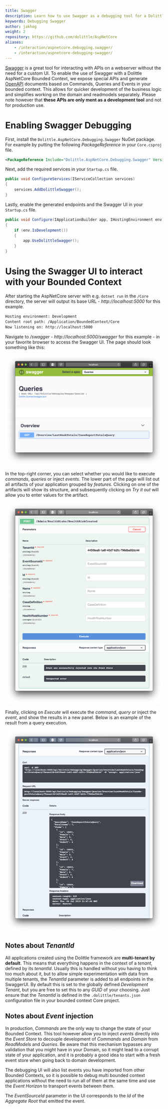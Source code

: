 ```yaml
---
title: Swagger
description: Learn how to use Swagger as a debugging tool for a Dolittle Bounded Context
keywords: Debugging Swagger
author: jakhog
weight: 2
repository: https://github.com/dolittle/AspNetCore
aliases:
    - /interaction/aspnetcore.debugging.swagger/
    - /interaction/aspnetcore-debugging-swagger/
---
```

[Swagger](https://swagger.io) is a great tool for interacting with APIs on a webserver without the need for a custom UI. To enable the use of Swagger with a Dolittle AspNetCore Bounded Context, we expose special APIs and generate [OpenAPI](https://swagger.io/specification/v2/) documents based on Commands, Queries and Events in your bounded context. This allows for quicker development of the business logic and simplifies working on the domain and readmodels separately. Please note however that __these APIs are only ment as a development tool__ and not for production use.

# Enabling Swagger Debugging
First, install the `Dolittle.AspNetCore.Debugging.Swagger` NuGet package. For example by putting the following _PackageReference_ in your `Core.csproj` file.
```xml
<PackageReference Include="Dolittle.AspNetCore.Debugging.Swagger" Version="1.*" />
```

Next, add the required services in your `Startup.cs` file.
```csharp
public void ConfigureServices(IServiceCollection services)
{
    services.AddDolittleSwagger();
}
```

Lastly, enable the generated endpoints and the Swagger UI in your `Startup.cs` file.
```csharp
public void Configure(IApplicationBuilder app, IHostingEnvironment env)
{
    if (env.IsDevelopment())
    {
        app.UseDolittleSwagger();
    }
}
```

# Using the Swagger UI to interact with your Bounded Context
After starting the AspNetCore server with e.g. `dotnet run` in the `/Core` directory, the server will output its base URL - _http://localhost:5000_ for this example. 
```bash
Hosting environment: Development
Content root path: /Application/BoundedContext/Core
Now listening on: http://localhost:5000
```

Navigate to _/swagger_ - _http://localhost:5000/swagger_ for this example - in your favorite browser to access the Swagger UI. The page should look something like this:

![](./images/swagger-ui-landing.png)

In the top-right corner, you can select whether you would like to execute _commands_, _queries_ or inject _events_. The lower part of the page will list out all artifacts of your application grouped by _features_. Clicking on one of the artifacts will show its structure, and subsequently clicking on _Try it out_ will allow you to enter values for the artifact.

![](./images/event-injection.png)

Finally, clicking on _Execute_ will execute the _command_, _query_ or inject the _event_, and show the results in a new panel. Below is an example of the result from a query execution.

![](./images/query-result.png)

## Notes about _TenantId_
All applications created using the Dolittle framework are __multi-tenant by default__. This means that everything happens in the context of a _tenant_, defined by its _tenantId_. Usually this is handled without you having to think too much about it, but to allow simple experimentation with data from multiple tenants, the _TenantId_ parameter is added to all endpoints in the SwaggerUI. By default this is set to the globally defined _Development Tenant_, but you are free to set this to any _GUID_ of your choosing. Just ensure that the _TenantId_ is defined in the `.dolittle/tenants.json` configuration file in your bounded context Core project.

## Notes about _Event_ injection
In production, _Commands_ are the only way to change the state of your Bounded Context. This tool however allow you to inject _events_ directly into the _Event Store_ to decouple development of _Commands_ and _Domain_ from _ReadModels_ and _Queries_. Be aware that this mechanism bypasses any validation that you might have in your Domain, so it might lead to a corrupt state of your application, and it is probably a good idea to start with a fresh event store when going back to domain development.

The debugging UI will also list events you have imported from other Bounded Contexts, so it is possible to debug multi bounded context applications without the need to run all of them at the same time and use the _Event Horizon_ to transport events between them.

The _EventSourceId_ parameter in the UI corresponds to the _Id_ of the _Aggregate Root_ that emitted the event. 